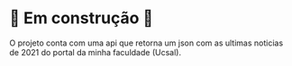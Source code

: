 # 🚧 Em construção 🚧

O projeto conta com uma api que retorna um json com as ultimas noticias de 2021 do portal da minha faculdade (Ucsal).
